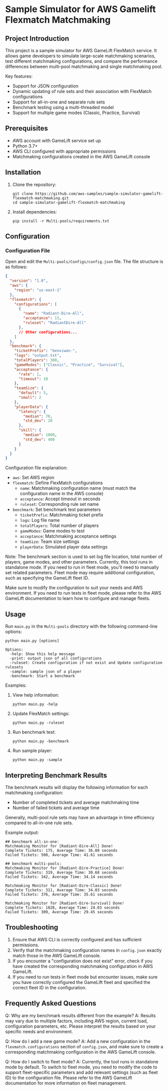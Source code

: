 # Sample Simulator for AWS Gamelift Flexmatch Matchmaking

## Project Introduction

This project is a sample simulator for AWS GameLift FlexMatch service. It allows game developers to simulate large-scale matchmaking scenarios, test different matchmaking configurations, and compare the performance differences between multi-pool matchmaking and single matchmaking pool.

Key features:
- Support for JSON configuration
- Dynamic updating of rule sets and their association with FlexMatch configurations
- Support for all-in-one and separate rule sets
- Benchmark testing using a multi-threaded model
- Support for multiple game modes (Classic, Practice, Survival)

## Prerequisites

- AWS account with GameLift service set up
- Python 3.7+
- AWS CLI configured with appropriate permissions
- Matchmaking configurations created in the AWS GameLift console

## Installation

1. Clone the repository:
   ```
   git clone https://github.com/aws-samples/sample-simulator-gamelift-flexmatch-matchmaking.git
   cd sample-simulator-gamelift-flexmatch-matchmaking
   ```

2. Install dependencies:
   ```
   pip install -r Multi-pools/requirements.txt
   ```

## Configuration

### Configuration File

Open and edit the `Multi-pools/Configs/config.json` file. The file structure is as follows:

```json
{
  "version": "1.0",
  "aws": {
    "region": "us-east-1"
  },
  "flexmatch": {
    "configurations": [
      {
        "name": "Radiant-Dire-All",
        "acceptance": 15,
        "ruleset": "RadiantDire-All"
      },
      // Other configurations...
    ]
  },
  "benchmark": {
    "ticketPrefix": "benxiwan-",
    "logs": "output.txt",
    "totalPlayers": 300,
    "gameModes": ["Classic", "Practice", "Survival"],
    "acceptance": {
      "rate": 1,
      "timeout": 10
    },
    "teamSize": {
      "default": 5,
      "small": 2
    },
    "playerData": {
      "latency": {
        "median": 70,
        "std_dev": 20
      },
      "skill": {
        "median": 1000,
        "std_dev": 400
      }
    }
  }
}
```

Configuration file explanation:
- `aws`: Set AWS region
- `flexmatch`: Define FlexMatch configurations
  - `name`: Matchmaking configuration name (must match the configuration name in the AWS console)
  - `acceptance`: Accept timeout in seconds
  - `ruleset`: Corresponding rule set name
- `benchmark`: Set benchmark test parameters
  - `ticketPrefix`: Matchmaking ticket prefix
  - `logs`: Log file name
  - `totalPlayers`: Total number of players
  - `gameModes`: Game modes to test
  - `acceptance`: Matchmaking acceptance settings
  - `teamSize`: Team size settings
  - `playerData`: Simulated player data settings

Note: The benchmark section is used to set log file location, total number of players, game modes, and other parameters. Currently, this tool runs in standalone mode. If you need to run in fleet mode, you'll need to manually set related parameters. Fleet mode may require additional configuration, such as specifying the GameLift fleet ID.

Make sure to modify the configuration to suit your needs and AWS environment. If you need to run tests in fleet mode, please refer to the AWS GameLift documentation to learn how to configure and manage fleets.

## Usage

Run `main.py` in the `Multi-pools` directory with the following command-line options:

```
python main.py [options]

Options:
  -help: Show this help message
  -print: output json of all configurations
  -ruleset: Create configuration if not exist and Update configuration rulesets
  -sample: sample json of a player
  -benchmark: Start a benchmark
```

Examples:
1. View help information:
   ```
   python main.py -help
   ```

2. Update FlexMatch settings:
   ```
   python main.py -ruleset
   ```

3. Run benchmark test:
   ```
   python main.py -benchmark
   ```

4. Run sample player:
   ```
   python main.py -sample
   ```
   
## Interpreting Benchmark Results

The benchmark results will display the following information for each matchmaking configuration:
- Number of completed tickets and average matchmaking time
- Number of failed tickets and average time

Generally, multi-pool rule sets may have an advantage in time efficiency compared to all-in-one rule sets.

Example output:

```
## benchmark all-in-one:
Matchmaking Monitor for [Radiant-Dire-All] Done!
Complete Tickets: 175, Average Time: 36.08 seconds
Failed Tickets: 508, Average Time: 41.61 seconds

## benchmark multi-pools:
Matchmaking Monitor for [Radiant-Dire-Practice] Done!
Complete Tickets: 319, Average Time: 30.68 seconds
Failed Tickets: 342, Average Time: 34.14 seconds

Matchmaking Monitor for [Radiant-Dire-Classic] Done!
Complete Tickets: 311, Average Time: 34.03 seconds
Failed Tickets: 376, Average Time: 35.61 seconds

Matchmaking Monitor for [Radiant-Dire-Survival] Done!
Complete Tickets: 1028, Average Time: 24.03 seconds
Failed Tickets: 309, Average Time: 29.45 seconds
```

## Troubleshooting

1. Ensure that AWS CLI is correctly configured and has sufficient permissions.
2. Verify that the matchmaking configuration names in `config.json` exactly match those in the AWS GameLift console.
3. If you encounter a "configuration does not exist" error, check if you have created the corresponding matchmaking configuration in AWS GameLift.
4. If you need to run tests in fleet mode but encounter issues, make sure you have correctly configured the GameLift fleet and specified the correct fleet ID in the configuration.

## Frequently Asked Questions

Q: Why are my benchmark results different from the example?
A: Results may vary due to multiple factors, including AWS region, current load, configuration parameters, etc. Please interpret the results based on your specific needs and environment.

Q: How do I add a new game mode?
A: Add a new configuration in the `flexmatch.configurations` section of `config.json`, and make sure to create a corresponding matchmaking configuration in the AWS GameLift console.

Q: How do I switch to fleet mode?
A: Currently, the tool runs in standalone mode by default. To switch to fleet mode, you need to modify the code to support fleet-specific parameters and add relevant settings (such as fleet ID) to the configuration file. Please refer to the AWS GameLift documentation for more information on fleet management.

